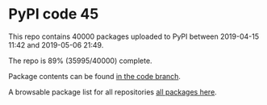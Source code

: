 # PyPI code 45

This repo contains 40000 packages uploaded to PyPI between 
2019-04-15 11:42 and 2019-05-06 21:49.

The repo is 89% (35995/40000) complete.

Package contents can be found [in the code branch](https://github.com/pypi-data/pypi-mirror-45/tree/code/packages).

A browsable package list for all repositories [all packages here](https://pypi-data.github.io/website/repositories/pypi-mirror-45).


